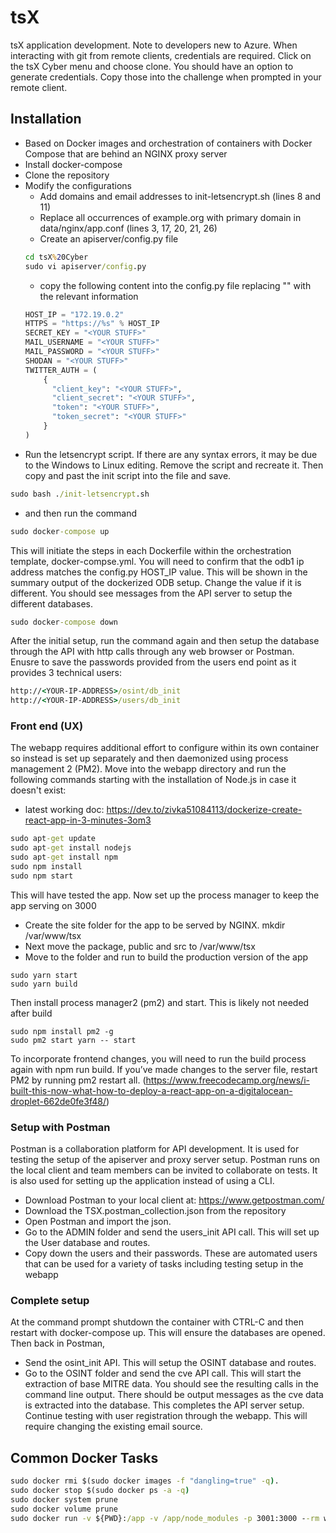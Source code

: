 # tsX
tsX application development. Note to developers new to Azure. When interacting with git from remote clients, 
credentials are required. Click on the tsX Cyber menu and choose clone. You should have an option to
generate credentials. Copy those into the challenge when prompted in your remote client.
## Installation
* Based on Docker images and orchestration of containers with Docker Compose that are behind an NGINX proxy server
* Install docker-compose
* Clone the repository
* Modify the configurations
  * Add domains and email addresses to init-letsencrypt.sh (lines 8 and 11)
  * Replace all occurrences of example.org with primary domain in data/nginx/app.conf (lines 3, 17, 20, 21, 26)
  * Create an apiserver/config.py file
  ```cmd
  cd tsX%20Cyber
  sudo vi apiserver/config.py
  ```
  * copy the following content into the config.py file replacing "<YOUR STUFF>" with the relevant information
  ```config.py
  HOST_IP = "172.19.0.2"
  HTTPS = "https://%s" % HOST_IP
  SECRET_KEY = "<YOUR STUFF>"
  MAIL_USERNAME = "<YOUR STUFF>"
  MAIL_PASSWORD = "<YOUR STUFF>"
  SHODAN = "<YOUR STUFF>"
  TWITTER_AUTH = (
      {
        "client_key": "<YOUR STUFF>",
        "client_secret": "<YOUR STUFF>",
        "token": "<YOUR STUFF>",
        "token_secret": "<YOUR STUFF>"
      }
  )
  ```
* Run the letsencrypt script. If there are any syntax errors, it may be due to the Windows to Linux editing. Remove the script and recreate it. Then copy and past the init script into the file and save.
```cmd
sudo bash ./init-letsencrypt.sh
```
* and then run the command
```cmd
sudo docker-compose up
```
This will initiate the steps in each Dockerfile within the orchestration template, docker-compse.yml. You will need to confirm that the odb1 ip address matches the config.py HOST_IP value. This will be shown in the summary output of the dockerized ODB setup. Change the value if it is different. You should see messages from the API server to setup the different databases.
```cmd
sudo docker-compose down
```
After the initial setup, run the command again and then setup the database through the API with http calls through any web browser or Postman. Enusre to save the passwords provided from the users end point as it provides 3 technical users:
```cmd
http://<YOUR-IP-ADDRESS>/osint/db_init
http://<YOUR-IP-ADDRESS>/users/db_init
```
### Front end (UX)
The webapp requires additional effort to configure within its own container so instead is set up separately and then daemonized using process management 2 (PM2). Move into the webapp directory and run the following commands starting with the installation of Node.js in case it doesn't exist:
- latest working doc: https://dev.to/zivka51084113/dockerize-create-react-app-in-3-minutes-3om3
```cmd
sudo apt-get update
sudo apt-get install nodejs
sudo apt-get install npm
sudo npm install
sudo npm start
```
This will have tested the app. Now set up the process manager to keep the app serving on 3000
- Create the site folder for the app to be served by NGINX. mkdir /var/www/tsx
- Next move the package, public and src to /var/www/tsx
- Move to the folder and run to build the production version of the app
```
sudo yarn start
sudo yarn build
```
Then install process manager2 (pm2) and start. This is likely not needed after build
```
sudo npm install pm2 -g
sudo pm2 start yarn -- start
```
To incorporate frontend changes, you will need to run the build process again with npm run build. If you’ve made changes to the server file, restart PM2 by running pm2 restart all. (https://www.freecodecamp.org/news/i-built-this-now-what-how-to-deploy-a-react-app-on-a-digitalocean-droplet-662de0fe3f48/)
### Setup with Postman
Postman is a collaboration platform for API development. It is used for 
testing the setup of the apiserver and proxy server setup. Postman runs 
on the local client and team members can be invited to collaborate on tests.
It is also used for setting up the application instead of using a CLI. 
- Download Postman to your local client at: https://www.getpostman.com/
- Download the TSX.postman_collection.json from the repository
- Open Postman and import the json. 
- Go to the ADMIN folder and send the users_init API call. This will set up the User database and routes.
- Copy down the users and their passwords. These are automated users that can be used 
for a variety of tasks including testing setup in the webapp


### Complete setup
At the command prompt shutdown the container with CTRL-C and then restart with docker-compose up.
This will ensure the databases are opened. Then back in Postman,
- Send the osint_init API. This will setup the OSINT database and routes.
- Go to the OSINT folder and send the cve API call. This will start the extraction of base MITRE data.
You should see the resulting calls in the command line output. There should be output messages as the
cve data is extracted into the database. This completes the API server setup. Continue testing with
user registration through the webapp. This will require changing the existing email source.

## Common Docker Tasks
```cmd
sudo docker rmi $(sudo docker images -f "dangling=true" -q).
sudo docker stop $(sudo docker ps -a -q)
sudo docker system prune
sudo docker volume prune
sudo docker run -v ${PWD}:/app -v /app/node_modules -p 3001:3000 --rm webapp
```

